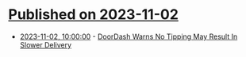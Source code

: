 # [Published on 2023-11-02](index.md)

* [2023-11-02, 10:00:00](https://news.slashdot.org/story/23/11/02/026241/doordash-warns-no-tipping-may-result-in-slower-delivery?utm_source=rss1.0mainlinkanon&utm_medium=feed) - [DoorDash Warns No Tipping May Result In Slower Delivery](https://news.slashdot.org/story/23/11/02/026241/doordash-warns-no-tipping-may-result-in-slower-delivery?utm_source=rss1.0mainlinkanon&utm_medium=feed)

